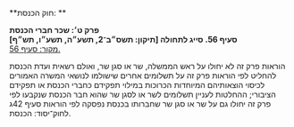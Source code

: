 **חוק הכנסת: **

**פרק ט׳: שכר חברי הכנסת**  
**סעיף 56. סייג לתחולה [תיקון: תשס״ב־2, תשע״ה, תשע״ו, תש״ף]**  
[מקור: סעיף 56. ](https://he.wikisource.org/wiki/חוק_הכנסת#סעיף_56)  

הוראות פרק זה לא יחולו על ראש הממשלה, שר או סגן שר, ואולם רשאית ועדת הכנסת להחליט לפי הוראות פרק זה על תשלומים אחרים שישולמו לנושאי המשרה האמורים לכיסוי הוצאותיהם המיוחדות הכרוכות במילוי תפקידם כחברי הכנסת או תפקידם הציבורי; ההחלטות לעניין תשלומים לשר או לסגן שר שהוא חבר הכנסת שנקבעו לפי פרק זה יחולו גם על שר או סגן שר שחברותו בכנסת נפסקה לפי הוראות סעיף 42ג לחוק־יסוד: הכנסת.